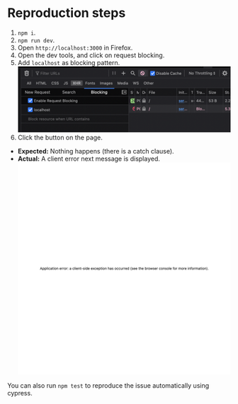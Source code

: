 # Reproduction steps

1. `npm i`.
2. `npm run dev`.
3. Open `http://localhost:3000` in Firefox.
4. Open the dev tools, and click on request blocking.
5. Add `localhost` as blocking pattern.
![How to block the request](block.png)
6. Click the button on the page.

* **Expected:** Nothing happens (there is a catch clause).
* **Actual:** A client error next message is displayed.
![Unexpected client error](error.png)

You can also run `npm test` to reproduce the issue automatically using cypress.